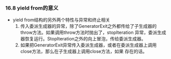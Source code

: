 
### 16.8 yield from的意义

* yield from结构的另外两个特性与异常和终止相关
    1. 传入委派生成器的异常，除了GeneratorExit之外都传给了子生成器的throw方法。如果调用throw方法时抛出了，stopIteration
    异常，委派生成器恢复运行。StopIteration之外的向上冒泡，传给委派生成器。
    2. 如果把GeneratorExit异常传入委派生成器，或者在委派生成器上调用close方法，那么在子生成器上调用close方法，如果
    存在的话。
    